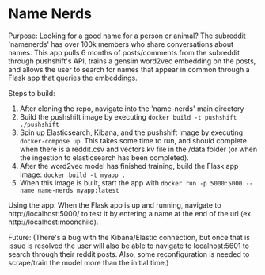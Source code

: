 # Name Nerds

Purpose:
Looking for a good name for a person or animal? The subreddit 'namenerds' has over 100k members who share conversations about names. This app pulls 6 months of posts/comments from the subreddit through pushshift's API, trains a gensim word2vec embedding on the posts, and allows the user to search for names that appear in common through a Flask app that queries the embeddings.  

Steps to build:
1. After cloning the repo, navigate into the 'name-nerds' main directory
2. Build the pushshift image by executing ```docker build -t pushshift ./pushshift```
3. Spin up Elasticsearch, Kibana, and the pushshift image by executing ```docker-compose up```. This takes some time to run, and should complete when there is a reddit.csv and vectors.kv file in the /data folder (or when the ingestion to elasticsearch has been completed).
4. After the word2vec model has finished training, build the Flask app image: ```docker build -t myapp .```
5. When this image is built, start the app with ```docker run -p 5000:5000 --name name-nerds myapp:latest```

Using the app:
When the Flask app is up and running, navigate to http://localhost:5000/ to test it by entering a name at the end of the url (ex. http://localhost:moonchild).

Future:
(There's a bug with the Kibana/Elastic connection, but once that is issue is resolved the user will also be able to navigate to localhost:5601 to search through their reddit posts. Also, some reconfiguration is needed to scrape/train the model more than the initial time.)
